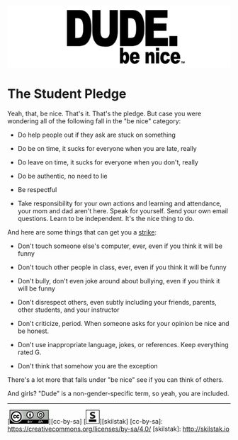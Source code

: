 ![dude-be-nice](/assets/dude-be-nice.png)

# The Student Pledge

Yeah, that, be nice. That's it. That's the pledge. But case you were
wondering all of the following fall in the "be nice" category:

* Do help people out if they ask are stuck on something

* Do be on time, it sucks for everyone when you are late, really

* Do leave on time, it sucks for everyone when you don't, really

* Do be authentic, no need to lie

* Be respectful

* Take responsibility for your own actions and learning and
  attendance, your mom and dad aren't here. Speak for yourself. Send
  your own email questions. Learn to be independent. It's the nice
  thing to do.

And here are some things that can get you a [strike](policies.md):

* Don't touch someone else's computer, ever, even if you think it will
  be funny

* Don't touch other people in class, ever, even if you think it will
  be funny

* Don't bully, don't even joke around about bullying, even if you
  think it will be funny

* Don't disrespect others, even subtly including your friends,
  parents, other students, and your instructor

* Don't criticize, period. When someone asks for your opinion be nice
  and be honest.

* Don't use inappropriate language, jokes, or references. Keep
  everything rated G.

* Don't think that somehow you are the exception

There's a lot more that falls under "be nice" see if you can think of
others.

And girls? "Dude" is a non-gender-specific term, so yeah, you are
included. 

---
[![cc-by-sa](/assets/cc-by-sa.png)][cc-by-sa]
[![skilstak](/assets/skilstak-logo-bw.png)][skilstak]
[cc-by-sa]: https://creativecommons.org/licenses/by-sa/4.0/
[skilstak]: http://skilstak.io

